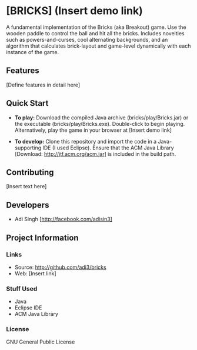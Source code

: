 # [BRICKS] (Insert demo link)

A fundamental implementation of the Bricks (aka Breakout) game. Use the wooden paddle to control the ball and hit all the bricks. Includes novelties such as powers-and-curses, cool alternating backgrounds, and an algorithm that calculates brick-layout and game-level dynamically with each instance of the game.

## Features

[Define features in detail here]

## Quick Start

* **To play:** Download the compiled Java archive (bricks/play/Bricks.jar) or the executable (bricks/play/Bricks.exe). Double-click to begin playing. Alternatively, play the game in your browser at [Insert demo link]

* **To develop:** Clone this repository and import the code in a Java-supporting IDE (I used Eclipse). Ensure that the ACM Java Library [Download: http://jtf.acm.org/acm.jar] is included in the build path.

## Contributing

[Insert text here]

## Developers

* Adi Singh [http://facebook.com/adisin3]


## Project Information

### Links

* Source: http://github.com/adi3/bricks
* Web: [Insert link]

### Stuff Used

* Java
* Eclipse IDE
* ACM Java Library

### License

GNU General Public License


